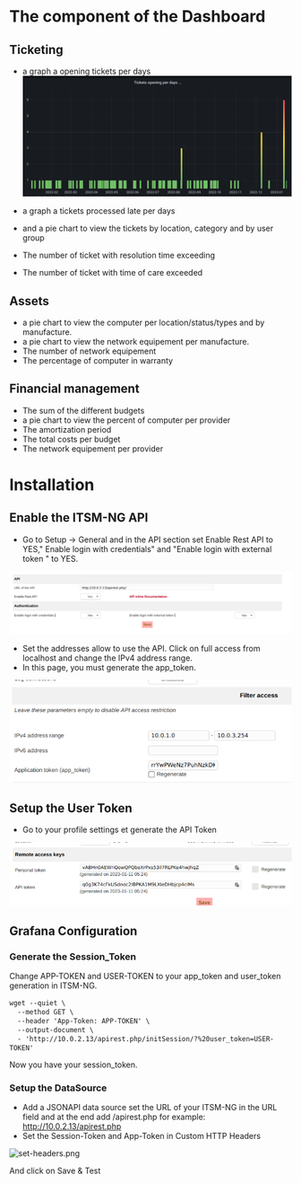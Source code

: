 # The component of the Dashboard
## Ticketing
* a graph a opening tickets per days
  ![Screenshot tickets per days](img/grafana/tickets-per-days.png)

* a graph a tickets processed late per days
* and a pie chart to view the tickets by location, category and by user group
* The number of ticket with resolution time exceeding
* The number of ticket with time of care exceeded
## Assets
* a pie chart to view the computer per location/status/types and by manufacture.
* a pie chart to view the network equipement per manufacture.
* The number of network equipement
* The percentage of computer in warranty
## Financial management
* The sum of the different budgets
* a pie chart to view the percent of computer per provider
* The amortization period
* The total costs per budget
* The network equipement per provider

# Installation
## Enable the ITSM-NG API
* Go to Setup -> General and in the API section set Enable Rest API	to YES," Enable login with credentials" and "Enable login with external token " to YES.

![enable-api.png](img/grafana/enable-api.png)
* Set the addresses allow to use the API. Click on full access from localhost and change the IPv4 address range.
* In this page, you must generate the app_token.

![app-token.png](img/grafana/app-token.png)

## Setup the User Token
* Go to your profile settings et generate the API Token

![user-api.png](img/grafana/user-api.png)

## Grafana Configuration
### Generate the Session_Token
Change APP-TOKEN and USER-TOKEN to your app_token and user_token generation in ITSM-NG. 

```
wget --quiet \
  --method GET \
  --header 'App-Token: APP-TOKEN' \
  --output-document \
  - 'http://10.0.2.13/apirest.php/initSession/?%20user_token=USER-TOKEN'
````

Now you have your session_token.

### Setup the DataSource
* Add a JSONAPI data source set the URL of your ITSM-NG in the URL field and at the end add /apirest.php for example: http://10.0.2.13/apirest.php
* Set the Session-Token and App-Token in Custom HTTP Headers

![set-headers.png](img/grafana/set-headers.png)

And click on Save & Test
